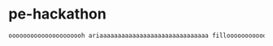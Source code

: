 # pe-hackathon

```python
ooooooooooooooooooooh ariaaaaaaaaaaaaaaaaaaaaaaaaaaaaaa filloooooooooooooooooooooooooot
```
